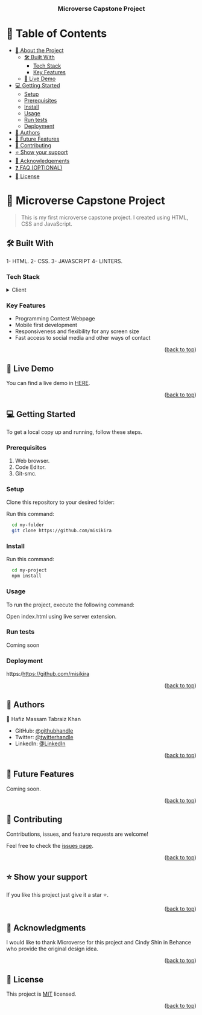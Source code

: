 <a name="readme-top"></a>

<!--
HOW TO USE:
This is an example of how you may give instructions on setting up your project locally.

Modify this file to match your project and remove sections that don't apply.

REQUIRED SECTIONS:
- Table of Contents
- About the Project
  - Built With
  - Live Demo
- Getting Started
- Authors
- Future Features
- Contributing
- Show your support
- Acknowledgements
- License

OPTIONAL SECTIONS:
- FAQ

After you're finished please remove all the comments and instructions!
-->

<div align="center">
  <!-- You are encouraged to replace this logo with your own! Otherwise you can also remove it. -->

  <br/>

  <h3><b>Microverse Capstone Project</b></h3>

</div>

<!-- TABLE OF CONTENTS -->

# 📗 Table of Contents

- [📖 About the Project](#about-project)
  - [🛠 Built With](#built-with)
    - [Tech Stack](#tech-stack)
    - [Key Features](#key-features)
  - [🚀 Live Demo](#live-demo)
- [💻 Getting Started](#getting-started)
  - [Setup](#setup)
  - [Prerequisites](#prerequisites)
  - [Install](#install)
  - [Usage](#usage)
  - [Run tests](#run-tests)
  - [Deployment](#triangular_flag_on_post-deployment)
- [👥 Authors](#authors)
- [🔭 Future Features](#future-features)
- [🤝 Contributing](#contributing)
- [⭐️ Show your support](#support)
- [🙏 Acknowledgements](#acknowledgements)
- [❓ FAQ (OPTIONAL)](#faq)
- [📝 License](#license)

<!-- PROJECT DESCRIPTION -->

# 📖 Microverse Capstone Project <a name="about-project"></a>

> This is my first microverse capstone project. I created using HTML, CSS and JavaScript.

## 🛠 Built With <a name="built-with"></a>
1- HTML.
2- CSS.
3- JAVASCRIPT
4- LINTERS.

### Tech Stack <a name="tech-stack"></a>

<details>
  <summary>Client</summary>
  <ul>
    <li><a href="https://html.com/">HTML</a></li>
    <li><a href="http://www.css.com/">CSS</a></li>
    <li><a href="http://www.javascript.com/">JavaScript</a></li>
  </ul>
</details>


<!-- Features -->

### Key Features <a name="key-features"></a>

- Programming Contest Webpage
- Mobile first development
- Responsiveness and flexibility for any screen size
- Fast access to social media and other ways of contact

<p align="right">(<a href="#readme-top">back to top</a>)</p>

<!-- LIVE DEMO -->

## 🚀 Live Demo <a name="live-demo"></a>

You can find a live demo in [HERE](https://github.com/misikira).

<p align="right">(<a href="#readme-top">back to top</a>)</p>

<!-- GETTING STARTED -->

## 💻 Getting Started <a name="getting-started"></a>

To get a local copy up and running, follow these steps.

### Prerequisites

1. Web browser.
2. Code Editor.
3. Git-smc.

### Setup

Clone this repository to your desired folder:

Run this command:

```sh
  cd my-folder
  git clone https://github.com/misikira
```

### Install

Run this command:

```sh
  cd my-project
  npm install
```

### Usage

To run the project, execute the following command:

Open index.html using live server extension.

### Run tests

Coming soon

### Deployment

https:/https://github.com/misikira

<p align="right">(<a href="#readme-top">back to top</a>)</p>

<!-- AUTHORS -->

## 👥 Authors <a name="authors"></a>

👤 Hafiz Massam Tabraiz Khan

- GitHub: [@githubhandle](https://github.com/misikira)
- Twitter: [@twitterhandle](https://twitter.com/Misikirabate)
- LinkedIn: [@LinkedIn](https://www.linkedin.com/in/misikir-abate-043b7b140/)

<p align="right">(<a href="#readme-top">back to top</a>)</p>

<!-- FUTURE FEATURES -->

## 🔭 Future Features <a name="future-features"></a>

Coming soon.

<p align="right">(<a href="#readme-top">back to top</a>)</p>

<!-- CONTRIBUTING -->

## 🤝 Contributing <a name="contributing"></a>

Contributions, issues, and feature requests are welcome!

Feel free to check the [issues page](../../issues/).

<p align="right">(<a href="#readme-top">back to top</a>)</p>

<!-- SUPPORT -->

## ⭐️ Show your support <a name="support"></a>

If you like this project just give it a star ⭐️.

<p align="right">(<a href="#readme-top">back to top</a>)</p>

<!-- ACKNOWLEDGEMENTS -->

## 🙏 Acknowledgments <a name="acknowledgements"></a>

I would like to thank Microverse for this project and Cindy Shin in Behance who provide the original design idea.

<p align="right">(<a href="#readme-top">back to top</a>)</p>

<!-- LICENSE -->

## 📝 License <a name="license"></a>

This project is [MIT](./LICENSE) licensed.

<p align="right">(<a href="#readme-top">back to top</a>)</p>
